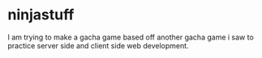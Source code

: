# ninjastuff
I am trying to make a gacha game based off another gacha game i saw to practice server side and client side web development. 
